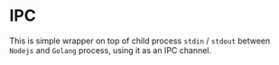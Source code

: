 # IPC

This is simple wrapper on top of child process `stdin` / `stdout` between `Nodejs` and `Golang` process, using it as an IPC channel.
